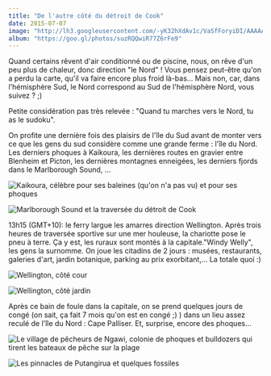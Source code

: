 ```yaml
---
title: "De l'autre côté du détroit de Cook"
date: 2015-07-07
image: "http://lh3.googleusercontent.com/-yK32hXdAv1c/VaSfForyiDI/AAAAAAAAGEk/vSTxokDfdmA/s1280/upload_-1.jpg"
album: "https://goo.gl/photos/suzRQQwiR77Z6rFe9"
---
```


Quand certains rêvent d'air conditionné ou de piscine, nous, on rêve d'un peu plus de chaleur, donc direction "le Nord" ! Vous pensez peut-être qu'on a perdu la carte, qu'il va faire encore plus froid là-bas... Mais non, car, dans l'hémisphère Sud, le Nord correspond au Sud de l'hémisphère Nord, vous suivez ? ;)

Petite considération pas très relevée : "Quand tu marches vers le Nord, tu as le sudoku".

On profite une dernière fois des plaisirs de l'île du Sud avant de monter vers ce que les gens du sud considère comme une grande ferme : l'île du Nord. Les derniers phoques à Kaikoura, les dernières routes en gravier entre Blenheim et Picton, les dernières montagnes enneigées, les derniers fjords dans le Marlborough Sound, ...

![](http://lh3.googleusercontent.com/-O_3zvVNC-dw/Vasvc5mx9bI/AAAAAAAAGKM/YS_QOEuMjcU/s1280/upload_-1.jpg "Kaikoura, célèbre pour ses baleines (qu'on n'a pas vu) et pour ses phoques")


![](http://lh3.googleusercontent.com/-wG7wPVUcCWQ/Vasvft6a2nI/AAAAAAAAGKU/CRrILEtVsq8/s1280/upload_-1.jpg "Marlborough Sound et la traversée du détroit de Cook")


13h15 (GMT+10): le ferry largue les amarres direction Wellington. Après trois heures de traversée sportive sur une mer houleuse, la chariotte pose le pneu à terre. Ça y est, les ruraux sont montés à la capitale."Windy Welly", les gens la surnomme. On joue les citadins de 2 jours : musées, restaurants, galeries d'art, jardin botanique, parking au prix exorbitant,... La totale quoi :)

![](http://lh3.googleusercontent.com/-qELfJYWoj8w/VasvrpMavlI/AAAAAAAAGK0/_zo3KrlpChc/s1280/upload_-1.jpg "Wellington, côté cour")


![](http://lh3.googleusercontent.com/-GThmhObNWbk/Vasvl9m9w5I/AAAAAAAAGKk/jhWx8C_ta8A/s1280/upload_-1.jpg "Wellington, côté jardin")


Après ce bain de foule dans la capitale, on se prend quelques jours de congé (on sait, ça fait 7 mois qu'on est en congé ;) ) dans un lieu assez reculé de l'île du Nord : Cape Palliser. Et, surprise, encore des phoques...

![](http://lh3.googleusercontent.com/-Kox00U1jqyk/VasviRxK-7I/AAAAAAAAGKc/9nFOHL_eqjg/s1280/upload_-1.jpg "Le village de pêcheurs de Ngawi, colonie de phoques et bulldozers qui tirent les bateaux de pêche sur la plage")


![](http://lh3.googleusercontent.com/-PhPjPDFRr2Y/VasvopjkdUI/AAAAAAAAGKs/9S_LUNlp8PI/s1280/upload_-1.jpg "Les pinnacles de Putangirua et quelques fossiles")




